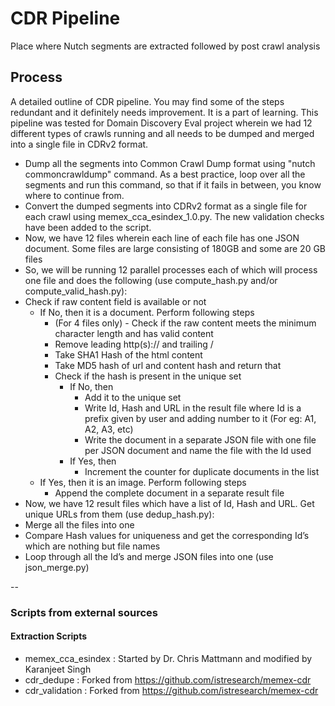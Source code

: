 # CDR Pipeline
Place where Nutch segments are extracted followed by post crawl analysis

## Process
A detailed outline of CDR pipeline. You may find some of the steps redundant and it definitely needs improvement. It is a part of learning.
This pipeline was tested for Domain Discovery Eval project wherein we had 12 different types of crawls running and all needs to be dumped and merged into a single file in CDRv2 format.

* Dump all the segments into Common Crawl Dump format using "nutch commoncrawldump" command. As a best practice, loop over all the segments and run this command, so that if it fails in between, you know where to continue from.
* Convert the dumped segments into CDRv2 format as a single file for each crawl using memex_cca_esindex_1.0.py. The new validation checks have been added to the script.
* Now, we have 12 files wherein each line of each file has one JSON document. Some files are large consisting of 180GB and some are 20 GB files
* So, we will be running 12 parallel processes each of which will process one file and does the following (use compute_hash.py and/or compute_valid_hash.py):
 * Check if raw content field is available or not
   * If No, then it is a document. Perform following steps
      * (For 4 files only) - Check if the raw content meets the minimum character length and has valid content
      * Remove leading http(s):// and trailing /
      * Take SHA1 Hash of the html content
      * Take MD5 hash of url and content hash and return that
      * Check if the hash is present in the unique set
         * If No, then
            * Add it to the unique set
            * Write Id, Hash and URL in the result file where Id is a prefix given by user and adding number to it (For eg: A1, A2, A3, etc)
            * Write the document in a separate JSON file with one file per JSON document and name the file with the Id used
         * If Yes, then
            * Increment the counter for duplicate documents in the list
    * If Yes, then it is an image. Perform following steps
      * Append the complete document in a separate result file
* Now, we have 12 result files which have a list of Id, Hash and URL. Get unique URLs from them (use dedup_hash.py):
* Merge all the files into one
* Compare Hash values for uniqueness and get the corresponding Id’s which are nothing but file names
* Loop through all the Id’s and merge JSON files into one (use json_merge.py)

--

### Scripts from external sources
#### Extraction Scripts
* memex_cca_esindex         : Started by Dr. Chris Mattmann and modified by Karanjeet Singh
* cdr_dedupe                : Forked from https://github.com/istresearch/memex-cdr
* cdr_validation            : Forked from https://github.com/istresearch/memex-cdr

